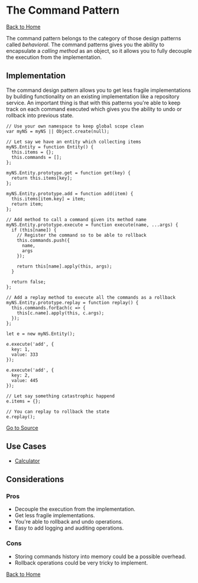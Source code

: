 # The Command Pattern #

[Back to Home](../../../../)

The command pattern belongs to the category of those design patterns called *behavioral*. The command patterns gives you the ability to encapsulate a *calling method* as an object, so it allows you to fully decouple the execution from the implementation.

## Implementation ##

The command design pattern allows you to get less fragile implementations by building functionality on an existing implementation like a repository service. An important thing is that with this patterns you're able to keep track on each command executed which gives you the ability to undo or rollback into previous state.

```
// Use your own namespace to keep global scope clean
var myNS = myNS || Object.create(null);

// Let say we have an entity which collecting items
myNS.Entity = function Entity() {
  this.items = {};
  this.commands = [];
};

myNS.Entity.prototype.get = function get(key) {
  return this.items[key];
};

myNS.Entity.prototype.add = function add(item) {
  this.items[item.key] = item;
  return item;
};

// Add method to call a command given its method name
myNS.Entity.prototype.execute = function execute(name, ...args) {
  if (this[name]) {
    // Register the command so to be able to rollback
    this.commands.push({
      name,
      args
    });

    return this[name].apply(this, args);
  }

  return false;
};

// Add a replay method to execute all the commands as a rollback
myNS.Entity.prototype.replay = function replay() {
  this.commands.forEach(c => {
    this[c.name].apply(this, c.args);
  });
};

let e = new myNS.Entity();

e.execute('add', {
  key: 1,
  value: 333
});

e.execute('add', {
  key: 2,
  value: 445
});

// Let say something catastrophic happend
e.items = {};

// You can replay to rollback the state
e.replay();
```

[Go to Source](index.js)

## Use Cases ##
* [Calculator](calculator.js)

## Considerations ##

### Pros ###
* Decouple the execution from the implementation.
* Get less fragile implementations.
* You're able to rollback and undo operations.
* Easy to add logging and auditing operations.

### Cons ###
* Storing commands history into memory could be a possible overhead.
* Rollback operations could be very tricky to implement.

[Back to Home](../../../../)
